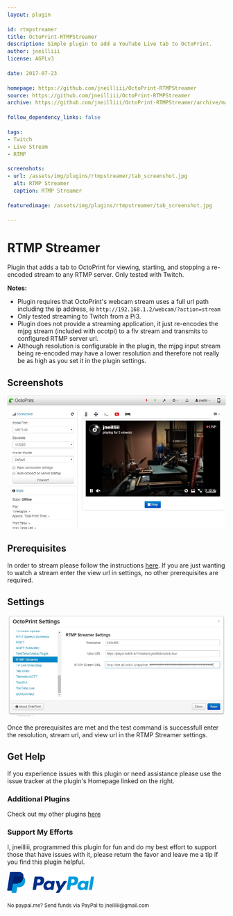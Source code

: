 ```yaml
---
layout: plugin

id: rtmpstreamer
title: OctoPrint-RTMPStreamer
description: Simple plugin to add a YouTube Live tab to OctoPrint.
author: jneilliii
license: AGPLv3

date: 2017-07-23

homepage: https://github.com/jneilliii/OctoPrint-RTMPStreamer
source: https://github.com/jneilliii/OctoPrint-RTMPStreamer
archive: https://github.com/jneilliii/OctoPrint-RTMPStreamer/archive/master.zip

follow_dependency_links: false

tags:
- Twitch
- Live Stream
- RTMP

screenshots:
- url: /assets/img/plugins/rtmpstreamer/tab_screenshot.jpg
  alt: RTMP Streamer
  caption: RTMP Streamer

featuredimage: /assets/img/plugins/rtmpstreamer/tab_screenshot.jpg

---
```


# RTMP Streamer

Plugin that adds a tab to OctoPrint for viewing, starting, and stopping a re-encoded stream to any RTMP server. Only tested with Twitch.

**Notes:** 
- Plugin requires that OctoPrint's webcam stream uses a full url path including the ip address, ie `http://192.168.1.2/webcam/?action=stream`
- Only tested streaming to Twitch from a Pi3.
- Plugin does not provide a streaming application, it just re-encodes the mjpg stream (included with ocotpi) to a flv stream and transmits to configured RTMP server url.
- Although resolution is configurable in the plugin, the mjpg input stream being re-encoded may have a lower resolution and therefore not really be as high as you set it in the plugin settings.

## Screenshots

![screenshot](/assets/img/plugins/rtmpstreamer/tab_screenshot.jpg)

## Prerequisites

In order to stream please follow the instructions [here](https://github.com/jneilliii/OctoPrint-RTMPStreamer/blob/master/docker_instructions.md).  If you are just wanting to watch a stream enter the view url in settings, no other prerequisites are required.

## Settings

![screenshot](/assets/img/plugins/rtmpstreamer/settings_screenshot.jpg)

Once the prerequisites are met and the test command is successfull enter the resolution, stream url, and view url in the RTMP Streamer settings.

## Get Help

If you experience issues with this plugin or need assistance please use the issue tracker at the plugin's Homepage linked on the right.

### Additional Plugins

Check out my other plugins [here](https://plugins.octoprint.org/by_author/#jneilliii)

### Support My Efforts
I, jneilliii, programmed this plugin for fun and do my best effort to support those that have issues with it, please return the favor and leave me a tip if you find this plugin helpful.

[![paypal](/assets/img/plugins/rtmpstreamer/paypal-with-text.png)](https://paypal.me/jneilliii)

<small>No paypal.me? Send funds via PayPal to jneilliii&#64;gmail&#46;com</small>
